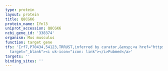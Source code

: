 ```yaml
---
type: protein
layout: protein
title: Q8CGK6
protein_name: Ifnl3
uniprot_accession: Q8CGK6
ncbi_gene_id: '338374'
organism: Mus musculus
function: target gene
tfs: 'Irf7,P70434,54123,TRRUST,inferred by curator,&ensp;<a href="https://www.ncbi.nlm.nih.gov/pubmed/?term=25355870%5Buid%5D"
  target="_blank"><i uk-icon="icon: link"></i>Pubmed</a>'
targets: ''
binding_sites: ''
---
```

